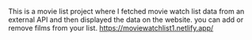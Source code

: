 This is a movie list project where I fetched movie watch list data from an external API and then displayed the data on the website. you can add or remove films from your list.                                                                                   https://moviewatchlist1.netlify.app/      
 
